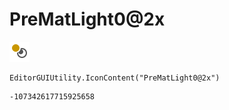 # PreMatLight0@2x
![](/img/PreMatLight0@2x.png)

``` CSharp
EditorGUIUtility.IconContent("PreMatLight0@2x")
```
```
-107342617715925658
```
